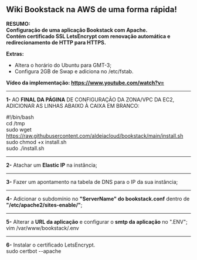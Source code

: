 <h2>Wiki Bookstack na AWS de uma forma rápida!</h2>

<b>RESUMO: <br>Configuração de uma aplicação Bookstack com Apache.<br>
Contém certificado SSL LetsEncrypt com renovação automática e redirecionamento de HTTP para HTTPS.</b>

 <b>Extras:</b>
  - Altera o horário do Ubuntu para GMT-3;
  - Configura 2GB de Swap e adiciona no /etc/fstab.

<b>Vídeo da implementação: https://www.youtube.com/watch?v=</b>

------------------------------------------------------------------------------

<b>1- </b>AO <b>FINAL DA PÁGINA</b> DE CONFIGURAÇÃO DA ZONA/VPC DA EC2, ADICIONAR AS LINHAS ABAIXO À CAIXA EM BRANCO:

#!/bin/bash<br>
cd /tmp<br>
sudo wget https://raw.githubusercontent.com/aldeiacloud/bookstack/main/install.sh<br>
sudo chmod +x install.sh<br>
sudo ./install.sh<br>

------------------------------------------------------------------------------

<b>2-</b> Atachar um <b>Elastic IP</b> na instância;<br>

------------------------------------------------------------------------------

<b>3-</b> Fazer um apontamento na tabela de DNS para o IP da sua instância;<br>

------------------------------------------------------------------------------

<b>4-</b> Adicionar o subdomínio no <b>"ServerName" do bookstack.conf</b> dentro de <b>"/etc/apache2/sites-enable/"</b>;<br>

------------------------------------------------------------------------------

<b>5-</b> Alterar a <b>URL da aplicação</b> e configurar o <b>smtp da aplicação</b> no ".ENV";<br>
vim /var/www/bookstack/.env<br>

------------------------------------------------------------------------------

<b>6-</b> Instalar o certificado LetsEncrypt.</b><br>
sudo certbot --apache
